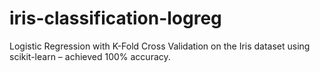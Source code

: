# iris-classification-logreg
Logistic Regression with K-Fold Cross Validation on the Iris dataset using scikit-learn – achieved 100% accuracy.

